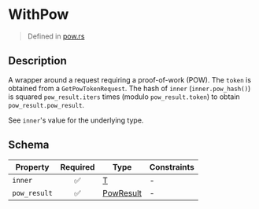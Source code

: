 # WithPow
> Defined in [pow.rs](../../../interface/src/interface/pow.rs)

## Description
A wrapper around a request requiring a proof-of-work (POW). The `token` is obtained from a
`GetPowTokenRequest`. The hash of `inner` (`inner.pow_hash()`) is squared `pow_result.iters` times (modulo `pow_result.token`) to obtain
`pow_result.pow_result`.

See `inner`'s value for the underlying type.

## Schema

| Property | Required | Type | Constraints |
| --- | :---: | --- | --- |
| `inner` | ✅ | [T](.././T.md) |  -  |
| `pow_result` | ✅ | [PowResult](../pow/PowResult.md) |  -  |


